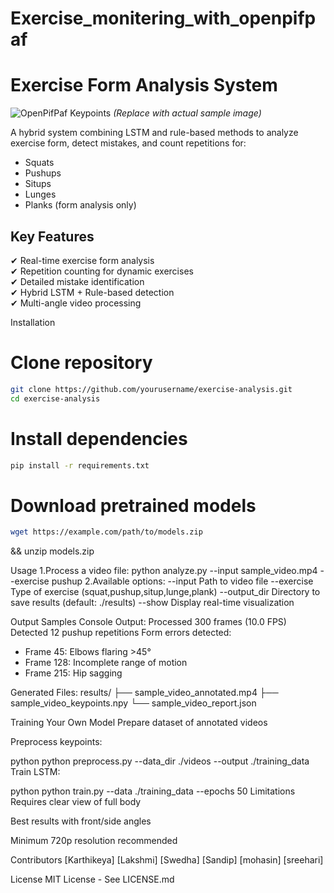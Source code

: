 # Exercise_monitering_with_openpifpaf
# Exercise Form Analysis System

![OpenPifPaf Keypoints](https://example.com/path/to/sample_keypoints_image.gif) *(Replace with actual sample image)*

A hybrid system combining LSTM and rule-based methods to analyze exercise form, detect mistakes, and count repetitions for:
- Squats
- Pushups
- Situps
- Lunges
- Planks (form analysis only)

## Key Features
✔ Real-time exercise form analysis  
✔ Repetition counting for dynamic exercises  
✔ Detailed mistake identification  
✔ Hybrid LSTM + Rule-based detection  
✔ Multi-angle video processing  

Installation
# Clone repository
```sh
git clone https://github.com/yourusername/exercise-analysis.git
cd exercise-analysis
```

# Install dependencies
```sh
pip install -r requirements.txt
```

# Download pretrained models 
```sh
wget https://example.com/path/to/models.zip
```
&& unzip models.zip


Usage
1.Process a video file:
python analyze.py --input sample_video.mp4 --exercise pushup
2.Available options:
--input        Path to video file
--exercise     Type of exercise (squat,pushup,situp,lunge,plank)
--output_dir   Directory to save results (default: ./results)
--show         Display real-time visualization


Output Samples
Console Output:
Processed 300 frames (10.0 FPS)
Detected 12 pushup repetitions
Form errors detected:
- Frame 45: Elbows flaring >45°
- Frame 128: Incomplete range of motion
- Frame 215: Hip sagging


Generated Files:
results/
   ├── sample_video_annotated.mp4
   ├── sample_video_keypoints.npy
   └── sample_video_report.json

Training Your Own Model
Prepare dataset of annotated videos

Preprocess keypoints:

python
python preprocess.py --data_dir ./videos --output ./training_data
Train LSTM:

python
python train.py --data ./training_data --epochs 50
Limitations
Requires clear view of full body

Best results with front/side angles

Minimum 720p resolution recommended

Contributors
[Karthikeya] 
[Lakshmi]
[Swedha]
[Sandip]
[mohasin]
[sreehari]

License
MIT License - See LICENSE.md



   
